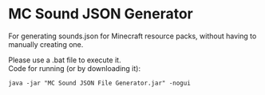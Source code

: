 # MC Sound JSON Generator
For generating sounds.json for Minecraft resource packs, without having to manually creating one.</br>

Please use a .bat file to execute it.</br>
Code for running (or by downloading it):</br>

`java -jar "MC Sound JSON File Generator.jar" -nogui`
